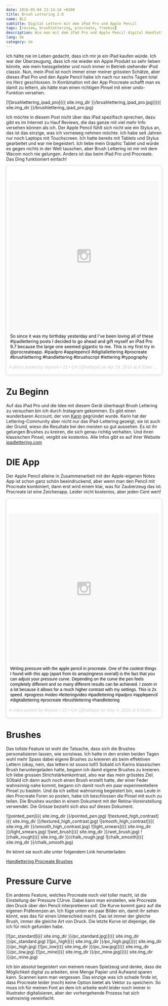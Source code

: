 ```yaml
---
date: 2016-05-04 22:14:14 +0200
title: Brush Lettering 2.0
name: BL2
subtitle: Digital Lettern mit dem iPad Pro und Apple Pencil
tags: [review, brushlettering, procreate, freebie]
description: Wie man mit dem iPad Pro und Apple Pencil digital Handlettern kann
lang: de
category: de
---
```

Ich hätte nie im Leben gedacht, dass ich mir je ein iPad kaufen würde. Ich war der Überzeugung, dass ich nie wieder ein Apple Produkt so sehr lieben könnte, wie mein heissgeliebter und noch immer in Betrieb stehender iPod classic. Nun, mein iPod ist noch immer einer meiner grössten Schätze, aber dieses iPad Pro und den Apple Pencil habe ich nach nur sechs Tagen total ins Herz geschlossen. In Kombination mit der App Procreate schafft man es damit zu lettern, als hätte man einen richtigen Pinsel mit einer undo-Funktion versehen.
<!-- more -->
[![brushlettering_ipad_pro]({{ site.img_dir }}/brushlettering_ipad_pro.jpg)]({{ site.img_dir }}/brushlettering_ipad_pro.jpg)

Ich möchte in diesem Post nicht über das iPad spezifisch sprechen, dazu gibt es im Internet zu Hauf Reviews, die das ganze mit viel mehr Info versehen können als ich. Der Apple Pencil fühlt sich nicht wie ein Stylus an, das ist das einzige, was ich vorneweg nehmen möchte. Ich habe seit Jahren nur noch Laptops mit Touchscreen. Ich hatte bereits mit Tablets und Stylus gearbeitet und war nie begeistert. Ich liebe mein Graphic Tablet und würde es gegen nichts in der Welt tauschen, aber Brush Lettering ist mir mit dem Wacom noch nie gelungen. Anders ist das beim iPad Pro und Procreate.
Das Ding funktioniert einfach!

<blockquote class="instagram-media" data-instgrm-captioned data-instgrm-version="6" style=" background:#FFF; border:0; border-radius:3px; box-shadow:0 0 1px 0 rgba(0,0,0,0.5),0 1px 10px 0 rgba(0,0,0,0.15); margin: 1px; max-width:658px; padding:0; width:99.375%; width:-webkit-calc(100% - 2px); width:calc(100% - 2px);"><div style="padding:8px;"> <div style=" background:#F8F8F8; line-height:0; margin-top:40px; padding:50.0% 0; text-align:center; width:100%;"> <div style=" background:url(data:image/png;base64,iVBORw0KGgoAAAANSUhEUgAAACwAAAAsCAMAAAApWqozAAAAGFBMVEUiIiI9PT0eHh4gIB4hIBkcHBwcHBwcHBydr+JQAAAACHRSTlMABA4YHyQsM5jtaMwAAADfSURBVDjL7ZVBEgMhCAQBAf//42xcNbpAqakcM0ftUmFAAIBE81IqBJdS3lS6zs3bIpB9WED3YYXFPmHRfT8sgyrCP1x8uEUxLMzNWElFOYCV6mHWWwMzdPEKHlhLw7NWJqkHc4uIZphavDzA2JPzUDsBZziNae2S6owH8xPmX8G7zzgKEOPUoYHvGz1TBCxMkd3kwNVbU0gKHkx+iZILf77IofhrY1nYFnB/lQPb79drWOyJVa/DAvg9B/rLB4cC+Nqgdz/TvBbBnr6GBReqn/nRmDgaQEej7WhonozjF+Y2I/fZou/qAAAAAElFTkSuQmCC); display:block; height:44px; margin:0 auto -44px; position:relative; top:-22px; width:44px;"></div></div> <p style=" margin:8px 0 0 0; padding:0 4px;"> <a href="https://www.instagram.com/p/BEyFqqXBMDK/" style=" color:#000; fo[]nt-family:Arial,sans-serif; font-size:14px; font-style:normal; font-weight:normal; line-height:17px; text-decoration:none; word-wrap:break-word;">So since it was my birthday yesterday and I&#39;ve been loving all of these #ipadlettering posts I decided to go ahead and gift myself an iPad Pro 9.7 because the large one seemed gigantic to me. This is my first try in @procreateapp. #ipadpro #applepencil #digitallettering #procreate #brushlettering #handlettering #brushscript #lettering #typography</a></p> <p style=" color:#c9c8cd; font-family:Arial,sans-serif; font-size:14px; line-height:17px; margin-bottom:0; margin-top:8px; overflow:hidden; padding:8px 0 7px; text-align:center; text-overflow:ellipsis; white-space:nowrap;">A photo posted by Myriam • 22 • CH (@halfapx) on <time style=" font-family:Arial,sans-serif; font-size:14px; line-height:17px;" datetime="2016-04-29T11:33:22+00:00">Apr 29, 2016 at 4:33am PDT</time></p></div></blockquote>
<script async defer src="//platform.instagram.com/en_US/embeds.js"></script>

# Zu Beginn
Auf das iPad Pro und die Idee mit diesem Gerät überhaupt Brush Lettering zu versuchen bin ich durch Instagram gekommen. Es gibt einen wunderbaren Account, der von [Karin](https://www.instagram.com/ipadlettering/) gegründet wurde. Karin hat der Lettering-Community aber nicht nur das iPad-Lettering gezeigt, sie ist auch der Grund, wieso die Resultate bei den meisten so gut aussehen. Es ist ihr gelungen Brushes zu kreiren, die sich genau richtig verhalten. Und ihren klassischen Pinsel, vergibt sie kostenlos. Alle Infos gibt es auf ihrer Website [ipadlettering.com](http://ipadlettering.com)

# DIE App
Der Apple Pencil alleine in Zusammenarbeit mit der Apple-eigenen Notes App ist schon ganz schön beeindruckend, aber wenn man den Pencil mit Procreate kombiniert, dann erst wird einem klar, was für Zauberzeug das ist. Procreate ist eine Zeichenapp. Leider nicht kostenlos, aber jeden Cent wert!

<blockquote class="instagram-media" data-instgrm-captioned data-instgrm-version="6" style=" background:#FFF; border:0; border-radius:3px; box-shadow:0 0 1px 0 rgba(0,0,0,0.5),0 1px 10px 0 rgba(0,0,0,0.15); margin: 1px; max-width:658px; padding:0; width:99.375%; width:-webkit-calc(100% - 2px); width:calc(100% - 2px);"><div style="padding:8px;"> <div style=" background:#F8F8F8; line-height:0; margin-top:40px; padding:50.0% 0; text-align:center; width:100%;"> <div style=" background:url(data:image/png;base64,iVBORw0KGgoAAAANSUhEUgAAACwAAAAsCAMAAAApWqozAAAAGFBMVEUiIiI9PT0eHh4gIB4hIBkcHBwcHBwcHBydr+JQAAAACHRSTlMABA4YHyQsM5jtaMwAAADfSURBVDjL7ZVBEgMhCAQBAf//42xcNbpAqakcM0ftUmFAAIBE81IqBJdS3lS6zs3bIpB9WED3YYXFPmHRfT8sgyrCP1x8uEUxLMzNWElFOYCV6mHWWwMzdPEKHlhLw7NWJqkHc4uIZphavDzA2JPzUDsBZziNae2S6owH8xPmX8G7zzgKEOPUoYHvGz1TBCxMkd3kwNVbU0gKHkx+iZILf77IofhrY1nYFnB/lQPb79drWOyJVa/DAvg9B/rLB4cC+Nqgdz/TvBbBnr6GBReqn/nRmDgaQEej7WhonozjF+Y2I/fZou/qAAAAAElFTkSuQmCC); display:block; height:44px; margin:0 auto -44px; position:relative; top:-22px; width:44px;"></div></div> <p style=" margin:8px 0 0 0; padding:0 4px;"> <a href="https://www.instagram.com/p/BE_Va5eBMFY/" style=" color:#000; font-family:Arial,sans-serif; font-size:14px; font-style:normal; font-weight:normal; line-height:17px; text-decoration:none; word-wrap:break-word;">Writing pressure with the apple pencil in procreate. One of the coolest things I found with this app (apart from its amazingness overall) is the fact that you can adjust your pressure curve. Depending on the curve the pen feels completely different and so many different results can be achieved. I zoom in a lot because it allows for a much higher contrast with my settings. This is 2x speed. #progress #video #letteringvideo #ipadlettering #ipadpro #applepencil #digitallettering #procreate #brushlettering #handlettering</a></p> <p style=" color:#c9c8cd; font-family:Arial,sans-serif; font-size:14px; line-height:17px; margin-bottom:0; margin-top:8px; overflow:hidden; padding:8px 0 7px; text-align:center; text-overflow:ellipsis; white-space:nowrap;">A video posted by Myriam • 22 • CH (@halfapx) on <time style=" font-family:Arial,sans-serif; font-size:14px; line-height:17px;" datetime="2016-05-04T15:01:09+00:00">May 4, 2016 at 8:01am PDT</time></p></div></blockquote>
<script async defer src="//platform.instagram.com/en_US/embeds.js"></script>

# Brushes
Das tollste Feature ist wohl die Tatsache, dass sich die Brushes personalisieren lassen, wie sonstwas. Ich hatte in den ersten beiden Tagen wohl mehr Spass dabei eigene Brushes zu kreieren als beim effektiven Lettern (okay, nein, das lettern ist soooo toll!)
Sobald ich Karins klassischen Brush heruntergeladen hatte, begann ich damit eigene Brushes zu kreieren.
Ich liebe grossen Strichstärkenkontrast, also war das mein grösstes Ziel. SObald ich dann auch noch einen Brush erstellt hatte, der einer Feder wahnsinnig nahe kommt, begann ich damit noch ein paar experimentellere Pinsel zu basteln.
Und da ich selbst wahnsinnig begeistert bin, was Leute in den Procreate Foren so posten, habe ich beschlossen die Pinsel mit euch zu teilen.
Die Brushes wurden in einem Dokument mit der Retina-Voreinstellung verwendet. Die Grösse bezieht sich also auf dieses Dokument.

![pointed_pen]({{ site.img_dir }}/pointed_pen.jpg)
![textured_high_contrast]({{ site.img_dir }}/textured_high_contrast.jpg)
![smooth_high_contrast]({{ site.img_dir }}/smooth_high_contrast.jpg)
![light_smears]({{ site.img_dir }}/light_smears.jpg)
![wet_brush]({{ site.img_dir }}/wet_brush.jpg)
![chalk_rough]({{ site.img_dir }}/chalk_rough.jpg)
![chalk_smooth]({{ site.img_dir }}/chalk_smooth.jpg)

Ihr könnt sie euch alle unter folgendem Link herunterladen:

<a href="/downloads/handlettering_procreate_brushes_by_halfapx.zip" class="btn"><span class="fa fa-download"></span> Handlettering Procreate Brushes</a>

# Pressure Curve
Ein anderes Feature, welches Procreate noch viel toller macht, ist die Einstellung der Pressure CUrve. Dabei kann man einstellen, wie Procreate den Druck über den Pencil interpretieren soll. Die Kurve kommt ganz auf die eigenen Präferenzen an. Ich füge unten ein paar Bilder ein, damit ihr sehen könnt, was das für einen Unterschied macht. Das ist immer der gleiche Brush, immer die gleiche Art von Druck. Die letzte Kurve ist diejenige, die ich für mich gefunden habe.

[![pc_standard]({{ site.img_dir }}/pc_standard.jpg)]({{ site.img_dir }}/pc_standard.jpg)
[![pc_high]({{ site.img_dir }}/pc_high.jpg)]({{ site.img_dir }}/pc_high.jpg)
[![pc_low]({{ site.img_dir }}/pc_low.jpg)]({{ site.img_dir }}/pc_low.jpg)
[![pc_mine]({{ site.img_dir }}/pc_mine.jpg)]({{ site.img_dir }}/pc_mine.jpg)


Ich bin absolut begeistert von meinem neuen Spielzeug und denke, dass die Möglichkeit digital zu arbeiten, eine Menge Papier und Aufwand sparen kann. Scannen kann man vergessen. Das einzige was ich schade finde ist, dass Procreate leider (noch) keine Option bietet als Vektor zu speichern. So muss ich für meinen Font an dem ich arbeite wohl leider noch immer in Illustrator digitalisieren, aber der vorhergehende Prozess hat sich wahnsinnig vereinfacht.
